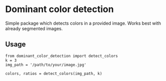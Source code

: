 # Dominant color detection

Simple package which detects colors in a provided image.
Works best with already segmented images.

## Usage

```
from dominant_color_detection import detect_colors
k = 3
img_path = '/path/to/your/image.jpg'

colors, ratios = detect_colors(img_path, k)
```
